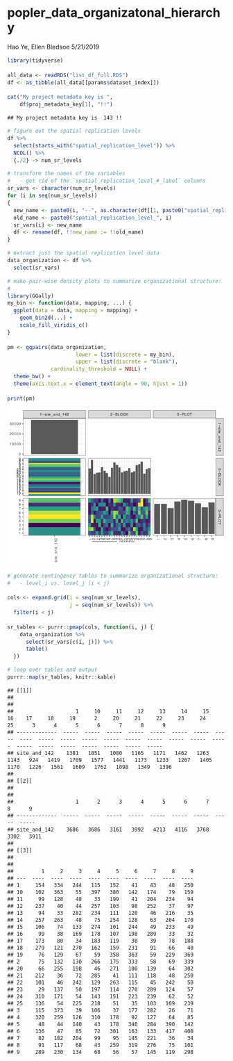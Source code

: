 popler\_data\_organizatonal\_hierarchy
================
Hao Ye, Ellen Bledsoe
5/21/2019

``` r
library(tidyverse)

all_data <- readRDS("list_df_full.RDS")
df <- as_tibble(all_data[[params$dataset_index]])

cat("My project metadata key is ", 
    df$proj_metadata_key[1], "!!")
```

    ## My project metadata key is  143 !!

``` r
# figure out the spatial replication levels
df %>% 
  select(starts_with("spatial_replication_level")) %>%
  NCOL() %>%
  {./2} -> num_sr_levels
```

``` r
# transform the names of the variables
#   - get rid of the `spatial_replication_level_#_label` columns
sr_vars <- character(num_sr_levels)
for (i in seq(num_sr_levels))
{
  new_name <- paste0(i, "--", as.character(df[[1, paste0("spatial_replication_level_", i, "_label")]]))
  old_name <- paste0("spatial_replication_level_", i)
  sr_vars[i] <- new_name
  df <- rename(df, !!new_name := !!old_name)
}
```

``` r
# extract just the spatial replication level data
data_organization <- df %>%
  select(sr_vars)
```

``` r
# make pair-wise density plots to summarize organizational structure:
# 
library(GGally)
my_bin <- function(data, mapping, ...) {
  ggplot(data = data, mapping = mapping) +
    geom_bin2d(...) +
    scale_fill_viridis_c()
}

pm <- ggpairs(data_organization, 
                      lower = list(discrete = my_bin), 
                      upper = list(discrete = "blank"), 
              cardinality_threshold = NULL) + 
  theme_bw() + 
  theme(axis.text.x = element_text(angle = 90, hjust = 1))

print(pm)
```

![](data_report-38_files/figure-markdown_github/unnamed-chunk-5-1.png)

``` r
# generate contingency tables to summarize organizational structure:
#   - level_i vs. level_j (i < j)

cols <- expand.grid(i = seq(num_sr_levels), 
                    j = seq(num_sr_levels)) %>%
  filter(i < j)

sr_tables <- purrr::pmap(cols, function(i, j) {
    data_organization %>%
      select(sr_vars[c(i, j)]) %>%
      table()
  })
```

``` r
# loop over tables and output
purrr::map(sr_tables, knitr::kable)
```

    ## [[1]]
    ## 
    ## 
    ##                    1     10     11     12     13     14     15     16    17     18     19      2     20     21     22     23     24     25      3      4      5      6      7      8      9
    ## -------------  -----  -----  -----  -----  -----  -----  -----  -----  ----  -----  -----  -----  -----  -----  -----  -----  -----  -----  -----  -----  -----  -----  -----  -----  -----
    ## site_and_142    1381   1851   1080   1165   1171   1462   1263   1143   924   1419   1709   1577   1441   1173   1233   1267   1405   1170   1226   1561   1609   1762   1098   1349   1396
    ## 
    ## [[2]]
    ## 
    ## 
    ##                    1      2      3      4      5      6      7      8      9
    ## -------------  -----  -----  -----  -----  -----  -----  -----  -----  -----
    ## site_and_142    3686   3686   3161   3992   4213   4116   3768   3302   3911
    ## 
    ## [[3]]
    ## 
    ## 
    ##         1     2     3     4     5     6     7     8     9
    ## ---  ----  ----  ----  ----  ----  ----  ----  ----  ----
    ## 1     154   334   244   115   152    41    43    48   250
    ## 10    102   363    55   397   380   142   174    79   159
    ## 11     99   128    48    33   199    41   204   234    94
    ## 12    237    40    44   257   103    98   252    37    97
    ## 13     94    33   282   234   111   120    46   216    35
    ## 14    257   263    48    75   254   128    63   204   170
    ## 15    106    74   133   274   101   244    49   233    49
    ## 16     99    38   169   178   107   198   289    33    32
    ## 17    173    80    34   183   119    30    39    78   188
    ## 18    279   121   270   162   159   231    91    66    40
    ## 19     76   129    67    59   358   363    59   229   369
    ## 2      75   132   130   266   175   333    58    69   339
    ## 20     66   255   198    46   271   100   139    64   302
    ## 21    212    36    72   285    41   111   118    48   250
    ## 22    101    46   242   129   263   115    45   242    50
    ## 23     29   137    50   197   114   270   289   124    57
    ## 24    310   171    54   143   151   223   239    62    52
    ## 25    136    54   225   218    51    35   103   109   239
    ## 3     115   373    39   106    37   177   282    26    71
    ## 4     320   259   126   310   178    92   127    64    85
    ## 5      48    44   140    43   178   340   284   390   142
    ## 6     136    47    85    72   301   163   133   417   408
    ## 7      82   182   204    99    95   145   221    36    34
    ## 8      91   117    68    43   259   319   276    75   101
    ## 9     289   230   134    68    56    57   145   119   298
